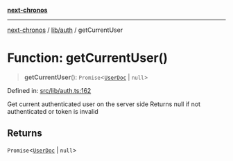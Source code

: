 [**next-chronos**](../../../README.md)

***

[next-chronos](../../../README.md) / [lib/auth](../README.md) / getCurrentUser

# Function: getCurrentUser()

> **getCurrentUser**(): `Promise`\<[`UserDoc`](../../mongoose/models/user/type-aliases/UserDoc.md) \| `null`\>

Defined in: [src/lib/auth.ts:162](https://github.com/Bababum95/next-chronos/blob/41860730c8dd12c16699269e1eee86402c8d1a9f/src/lib/auth.ts#L162)

Get current authenticated user on the server side
Returns null if not authenticated or token is invalid

## Returns

`Promise`\<[`UserDoc`](../../mongoose/models/user/type-aliases/UserDoc.md) \| `null`\>
